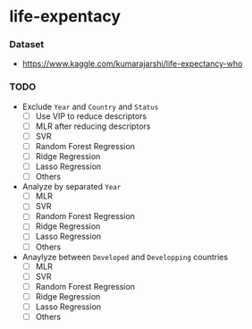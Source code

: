 # life-expentacy

### Dataset
* https://www.kaggle.com/kumarajarshi/life-expectancy-who

### TODO
* Exclude `Year` and `Country` and `Status`
  - [ ] Use VIP to reduce descriptors
  - [ ] MLR after reducing descriptors
  - [ ] SVR
  - [ ] Random Forest Regression
  - [ ] Ridge Regression
  - [ ] Lasso Regression
  - [ ] Others

* Analyze by separated `Year`
  - [ ] MLR
  - [ ] SVR
  - [ ] Random Forest Regression
  - [ ] Ridge Regression
  - [ ] Lasso Regression
  - [ ] Others

* Anaylyze between `Developed` and `Developping` countries
  - [ ] MLR
  - [ ] SVR
  - [ ] Random Forest Regression
  - [ ] Ridge Regression
  - [ ] Lasso Regression
  - [ ] Others
